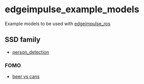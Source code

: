 # edgeimpulse_example_models

Example models to be used with [edgeimpulse_ros](https://github.com/gbr1/edgeimpulse_ros)



## SSD family

- [person_detection](https://studio.edgeimpulse.com/studio/127501)

### FOMO

- [beer vs cans](https://studio.edgeimpulse.com/public/101197/latest)
